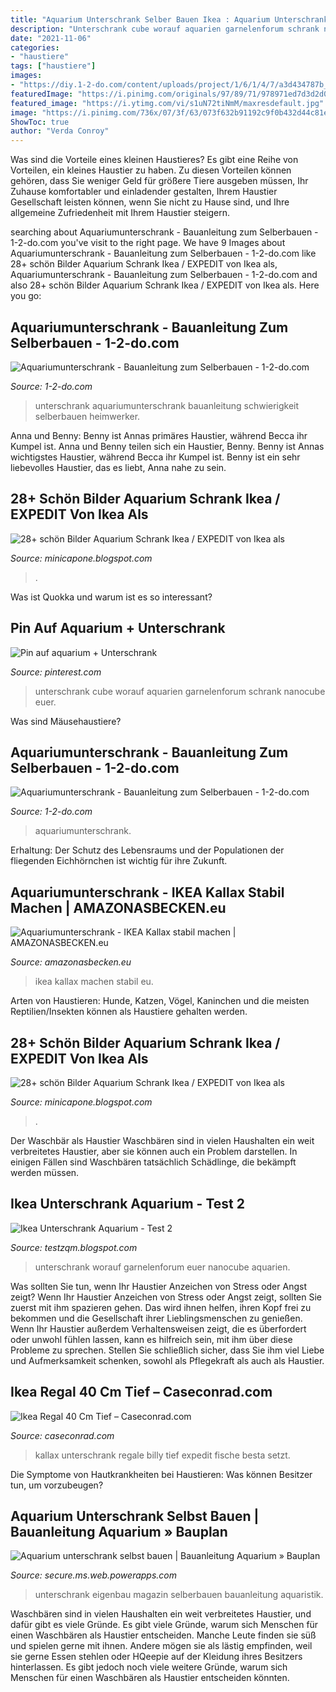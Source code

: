 ```yaml
---
title: "Aquarium Unterschrank Selber Bauen Ikea : Aquarium Unterschrank Selbst Bauen"
description: "Unterschrank cube worauf aquarien garnelenforum schrank nanocube euer"
date: "2021-11-06"
categories:
- "haustiere"
tags: ["haustiere"]
images:
- "https://diy.1-2-do.com/content/uploads/project/1/6/1/4/7/a3d434787b_800x600-BB.JPG"
featuredImage: "https://i.pinimg.com/originals/97/89/71/978971ed7d3d2d010ba1ec519e2a965c.jpg"
featured_image: "https://i.ytimg.com/vi/s1uN72tiNmM/maxresdefault.jpg"
image: "https://i.pinimg.com/736x/07/3f/63/073f632b91192c9f0b432d44c81e5a25--aquarium.jpg"
ShowToc: true
author: "Verda Conroy"
---
```



Was sind die Vorteile eines kleinen Haustieres?
Es gibt eine Reihe von Vorteilen, ein kleines Haustier zu haben. Zu diesen Vorteilen können gehören, dass Sie weniger Geld für größere Tiere ausgeben müssen, Ihr Zuhause komfortabler und einladender gestalten, Ihrem Haustier Gesellschaft leisten können, wenn Sie nicht zu Hause sind, und Ihre allgemeine Zufriedenheit mit Ihrem Haustier steigern.

	

		
searching about Aquariumunterschrank - Bauanleitung zum Selberbauen - 1-2-do.com you've visit to the right page. We have 9 Images about Aquariumunterschrank - Bauanleitung zum Selberbauen - 1-2-do.com like 28+ schön Bilder Aquarium Schrank Ikea / EXPEDIT von Ikea als, Aquariumunterschrank - Bauanleitung zum Selberbauen - 1-2-do.com and also 28+ schön Bilder Aquarium Schrank Ikea / EXPEDIT von Ikea als. Here you go:
		
    
## Aquariumunterschrank - Bauanleitung Zum Selberbauen - 1-2-do.com

<img loading=lazy src="https://diy.1-2-do.com/content/uploads/project/1/6/1/4/7/557bbffb58_800x600-BB.JPG" onerror="this.onerror=null;this.src='https://tse2.mm.bing.net/th?id=OIP.2HBJwQnwf107BPhm2f05ngHaFj&amp;pid=15.1';" alt="Aquariumunterschrank - Bauanleitung zum Selberbauen - 1-2-do.com">

_Source: 1-2-do.com_

>unterschrank aquariumunterschrank bauanleitung schwierigkeit selberbauen heimwerker. 

	

Anna und Benny: Benny ist Annas primäres Haustier, während Becca ihr Kumpel ist.
Anna und Benny teilen sich ein Haustier, Benny. Benny ist Annas wichtigstes Haustier, während Becca ihr Kumpel ist. Benny ist ein sehr liebevolles Haustier, das es liebt, Anna nahe zu sein.

    
## 28+ Schön Bilder Aquarium Schrank Ikea / EXPEDIT Von Ikea Als

<img loading=lazy src="https://i.ytimg.com/vi/s1uN72tiNmM/maxresdefault.jpg" onerror="this.onerror=null;this.src='https://tse2.mm.bing.net/th?id=OIP.soVRuu2eXoac8I4dj8Z5AQHaEK&amp;pid=15.1';" alt="28+ schön Bilder Aquarium Schrank Ikea / EXPEDIT von Ikea als">

_Source: minicapone.blogspot.com_

>. 

	

Was ist Quokka und warum ist es so interessant?

    
## Pin Auf Aquarium + Unterschrank

<img loading=lazy src="https://i.pinimg.com/736x/07/3f/63/073f632b91192c9f0b432d44c81e5a25--aquarium.jpg" onerror="this.onerror=null;this.src='https://tse4.mm.bing.net/th?id=OIP.0N86x4Pb8UloPV81wlxgeAHaNK&amp;pid=15.1';" alt="Pin auf aquarium + Unterschrank">

_Source: pinterest.com_

>unterschrank cube worauf aquarien garnelenforum schrank nanocube euer. 

	

Was sind Mäusehaustiere?

    
## Aquariumunterschrank - Bauanleitung Zum Selberbauen - 1-2-do.com

<img loading=lazy src="https://diy.1-2-do.com/content/uploads/project/1/6/1/4/7/a3d434787b_800x600-BB.JPG" onerror="this.onerror=null;this.src='https://tse4.mm.bing.net/th?id=OIP.DNOYP_KGDo5H-WX3zZ7r0gHaFj&amp;pid=15.1';" alt="Aquariumunterschrank - Bauanleitung zum Selberbauen - 1-2-do.com">

_Source: 1-2-do.com_

>aquariumunterschrank. 

	

Erhaltung: Der Schutz des Lebensraums und der Populationen der fliegenden Eichhörnchen ist wichtig für ihre Zukunft.

    
## Aquariumunterschrank - IKEA Kallax Stabil Machen | AMAZONASBECKEN.eu

<img loading=lazy src="https://amazonasbecken.eu/wp-content/uploads/2019/05/IKEA-Kallax.jpg" onerror="this.onerror=null;this.src='https://tse4.mm.bing.net/th?id=OIP.LxHI43mmXw7ffLRgDJpdLgHaEP&amp;pid=15.1';" alt="Aquariumunterschrank - IKEA Kallax stabil machen | AMAZONASBECKEN.eu">

_Source: amazonasbecken.eu_

>ikea kallax machen stabil eu. 

	

Arten von Haustieren: Hunde, Katzen, Vögel, Kaninchen und die meisten Reptilien/Insekten können als Haustiere gehalten werden.

    
## 28+ Schön Bilder Aquarium Schrank Ikea / EXPEDIT Von Ikea Als

<img loading=lazy src="https://i.pinimg.com/originals/97/89/71/978971ed7d3d2d010ba1ec519e2a965c.jpg" onerror="this.onerror=null;this.src='https://tse4.mm.bing.net/th?id=OIP.Hk9hq52ip-ev0Q4SaegvJwHaFl&amp;pid=15.1';" alt="28+ schön Bilder Aquarium Schrank Ikea / EXPEDIT von Ikea als">

_Source: minicapone.blogspot.com_

>. 

	

Der Waschbär als Haustier
Waschbären sind in vielen Haushalten ein weit verbreitetes Haustier, aber sie können auch ein Problem darstellen. In einigen Fällen sind Waschbären tatsächlich Schädlinge, die bekämpft werden müssen.

    
## Ikea Unterschrank Aquarium - Test 2

<img loading=lazy src="https://lh3.googleusercontent.com/proxy/_Bm1XwXXWLgrlsEy_mtHuZtT7FvXVor0VTEtw_8igmjyOcY2YVHwftF8ju98ewgfcQpPAGCTjcutYr3O9LSAaxCM8A=s0-d" onerror="this.onerror=null;this.src='https://tse1.mm.bing.net/th?id=OIP.tjkxPaRV2sgRv-L3BlDaiQHaNK&amp;pid=15.1';" alt="Ikea Unterschrank Aquarium - Test 2">

_Source: testzqm.blogspot.com_

>unterschrank worauf garnelenforum euer nanocube aquarien. 

	

Was sollten Sie tun, wenn Ihr Haustier Anzeichen von Stress oder Angst zeigt?
Wenn Ihr Haustier Anzeichen von Stress oder Angst zeigt, sollten Sie zuerst mit ihm spazieren gehen. Das wird ihnen helfen, ihren Kopf frei zu bekommen und die Gesellschaft ihrer Lieblingsmenschen zu genießen. Wenn Ihr Haustier außerdem Verhaltensweisen zeigt, die es überfordert oder unwohl fühlen lassen, kann es hilfreich sein, mit ihm über diese Probleme zu sprechen. Stellen Sie schließlich sicher, dass Sie ihm viel Liebe und Aufmerksamkeit schenken, sowohl als Pflegekraft als auch als Haustier.

    
## Ikea Regal 40 Cm Tief – Caseconrad.com

<img loading=lazy src="https://aquarium-fische-pflanzen.de/wp-content/uploads/2018/07/Kallax-als-Aquarium-Unterschrank.jpg" onerror="this.onerror=null;this.src='https://tse1.mm.bing.net/th?id=OIP.l4lx7X09LQELoexRniqWXAHaFl&amp;pid=15.1';" alt="Ikea Regal 40 Cm Tief – Caseconrad.com">

_Source: caseconrad.com_

>kallax unterschrank regale billy tief expedit fische besta setzt. 

	

Die Symptome von Hautkrankheiten bei Haustieren: Was können Besitzer tun, um vorzubeugen?

    
## Aquarium Unterschrank Selbst Bauen | Bauanleitung Aquarium » Bauplan

<img loading=lazy src="https://aquacharts.de/images/magazin/unterschrank-eigenbau-fertig-1.jpg" onerror="this.onerror=null;this.src='https://tse3.mm.bing.net/th?id=OIP.-WFqDYCnbo32MXyRn6ZevQHaEo&amp;pid=15.1';" alt="Aquarium unterschrank selbst bauen | Bauanleitung Aquarium » Bauplan">

_Source: secure.ms.web.powerapps.com_

>unterschrank eigenbau magazin selberbauen bauanleitung aquaristik. 

	

Waschbären sind in vielen Haushalten ein weit verbreitetes Haustier, und dafür gibt es viele Gründe.
Es gibt viele Gründe, warum sich Menschen für einen Waschbären als Haustier entscheiden. Manche Leute finden sie süß und spielen gerne mit ihnen. Andere mögen sie als lästig empfinden, weil sie gerne Essen stehlen oder HQeepie auf der Kleidung ihres Besitzers hinterlassen. Es gibt jedoch noch viele weitere Gründe, warum sich Menschen für einen Waschbären als Haustier entscheiden könnten.


